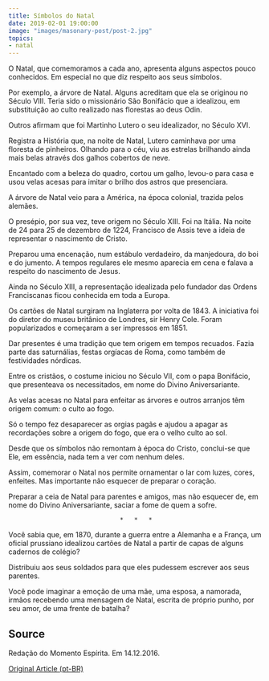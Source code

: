```yaml
---
title: Símbolos do Natal
date: 2019-02-01 19:00:00
image: "images/masonary-post/post-2.jpg"
topics: 
- natal
---
```


O Natal, que comemoramos a cada ano, apresenta alguns aspectos pouco
conhecidos. Em especial no que diz respeito aos seus símbolos.

Por exemplo, a árvore de Natal. Alguns acreditam que ela se originou no Século
VIII. Teria sido o missionário São Bonifácio que a idealizou, em substituição
ao culto realizado nas florestas ao deus Odin.

Outros afirmam que foi Martinho Lutero o seu idealizador, no Século XVI.

Registra a História que, na noite de Natal, Lutero caminhava por uma floresta
de pinheiros. Olhando para o céu, viu as estrelas brilhando ainda mais belas
através dos galhos cobertos de neve.

Encantado com a beleza do quadro, cortou um galho, levou-o para casa e usou
velas acesas para imitar o brilho dos astros que presenciara.

A árvore de Natal veio para a América, na época colonial, trazida pelos
alemães.

O presépio, por sua vez, teve origem no Século XIII. Foi na Itália. Na noite de
24 para 25 de dezembro de 1224, Francisco de Assis teve a ideia de representar
o nascimento de Cristo.

Preparou uma encenação, num estábulo verdadeiro, da manjedoura, do boi e do
jumento. A tempos regulares ele mesmo aparecia em cena e falava a respeito do
nascimento de Jesus.

Ainda no Século XIII, a representação idealizada pelo fundador das Ordens
Franciscanas ficou conhecida em toda a Europa.

Os cartões de Natal surgiram na Inglaterra por volta de 1843. A iniciativa foi
do diretor do museu britânico de Londres, sir Henry Cole. Foram popularizados e
começaram a ser impressos em 1851.

Dar presentes é uma tradição que tem origem em tempos recuados. Fazia parte das
saturnálias, festas orgíacas de Roma, como também de festividades nórdicas.

Entre os cristãos, o costume iniciou no Século VII, com o papa Bonifácio, que
presenteava os necessitados, em nome do Divino Aniversariante.

As velas acesas no Natal para enfeitar as árvores e outros arranjos têm origem
comum: o culto ao fogo.

Só o tempo fez desaparecer as orgias pagãs e ajudou a apagar as recordações
sobre a origem do fogo, que era o velho culto ao sol.

Desde que os símbolos não remontam à época do Cristo, conclui-se que Ele, em
essência, nada tem a ver com nenhum deles.

Assim, comemorar o Natal nos permite ornamentar o lar com luzes, cores,
enfeites. Mas importante não esquecer de preparar o coração.

Preparar a ceia de Natal para parentes e amigos, mas não esquecer de, em nome
do Divino Aniversariante, saciar a fome de quem a sofre.

                                   *   *   *

Você sabia que, em 1870, durante a guerra entre a Alemanha e a França, um
oficial prussiano idealizou cartões de Natal a partir de capas de alguns
cadernos de colégio?

Distribuiu aos seus soldados para que eles pudessem escrever aos seus parentes.

Você pode imaginar a emoção de uma mãe, uma esposa, a namorada, irmãos
recebendo uma mensagem de Natal, escrita de próprio punho, por seu amor, de uma
frente de batalha?

## Source
Redação do Momento Espírita.
Em 14.12.2016.


[Original Article (pt-BR)](http://momento.com.br/pt/ler_texto.php?id=4974)
